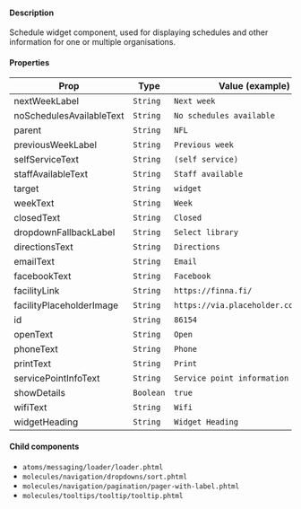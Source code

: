 #### Description

Schedule widget component, used for displaying schedules and other information for one or multiple organisations.

#### Properties

| Prop                     | Type      | Value (example)                       | Required |
| ------------------------ | --------- | ------------------------------------- | -------- |
| nextWeekLabel            | `String`  | `Next week`                           | Yes      |
| noSchedulesAvailableText | `String`  | `No schedules available`              | Yes      |
| parent                   | `String`  | `NFL`                                 | Yes      |
| previousWeekLabel        | `String`  | `Previous week`                       | Yes      |
| selfServiceText          | `String`  | `(self service)`                      | Yes      |
| staffAvailableText       | `String`  | `Staff available`                     | Yes      |
| target                   | `String`  | `widget`                              | Yes      |
| weekText                 | `String`  | `Week`                                | Yes      |
| closedText               | `String`  | `Closed`                              | No       |
| dropdownFallbackLabel    | `String`  | `Select library`                      | No       |
| directionsText           | `String`  | `Directions`                          | No       |
| emailText                | `String`  | `Email`                               | No       |
| facebookText             | `String`  | `Facebook`                            | No       |
| facilityLink             | `String`  | `https://finna.fi/`                   | No       |
| facilityPlaceholderImage | `String`  | `https://via.placeholder.com/149x100` | No       |
| id                       | `String`  | `86154`                               | No       |
| openText                 | `String`  | `Open`                                | No       |
| phoneText                | `String`  | `Phone`                               | No       |
| printText                | `String`  | `Print`                               | No       |
| servicePointInfoText     | `String`  | `Service point information`           | No       |
| showDetails              | `Boolean` | `true`                                | No       |
| wifiText                 | `String`  | `Wifi`                                | No       |
| widgetHeading            | `String`  | `Widget Heading`                      | No       |

#### Child components

- `atoms/messaging/loader/loader.phtml`
- `molecules/navigation/dropdowns/sort.phtml`
- `molecules/navigation/pagination/pager-with-label.phtml`
- `molecules/tooltips/tooltip/tooltip.phtml`
